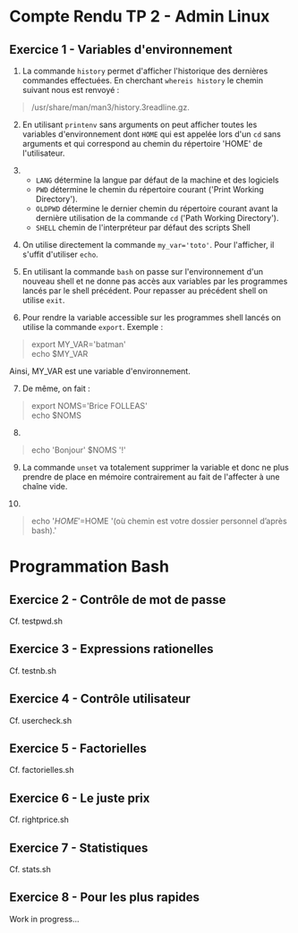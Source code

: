 # Compte Rendu TP 2 - Admin Linux

## Exercice 1 - Variables d'environnement
1. La commande `history` permet d'afficher l'historique des dernières commandes effectuées. En cherchant `whereis history` le chemin suivant nous est renvoyé : 
> /usr/share/man/man3/history.3readline.gz.

2. En utilisant `printenv` sans arguments on peut afficher toutes les variables d'environnement dont `HOME` qui est appelée lors d'un `cd` sans arguments et qui correspond au chemin du répertoire 'HOME' de l'utilisateur.

3.  - `LANG` détermine la langue par défaut de la machine et des logiciels
    - `PWD` détermine le chemin du répertoire courant ('Print Working Directory').
    - `OLDPWD` détermine le dernier chemin du répertoire courant avant la dernière utilisation de la commande `cd` ('Path Working Directory').
    - `SHELL` chemin de l'interpréteur par défaut des scripts Shell

4. On utilise directement la commande `my_var='toto'`. Pour l'afficher, il s'uffit d'utiliser `echo`.

5. En utilisant la commande `bash` on passe sur l'environnement d'un nouveau shell et ne donne pas accès aux variables par les programmes lancés par le shell précédent. Pour repasser au précédent shell on utilise `exit`.

6. Pour rendre la variable accessible sur les programmes shell lancés on utilise la commande `export`. Exemple : 
 > export MY_VAR='batman'\
echo $MY_VAR

Ainsi, MY_VAR est une variable d'environnement.

7. De même, on fait :
> export NOMS='Brice FOLLEAS' \
> echo $NOMS

8. 
> echo 'Bonjour' $NOMS '!'

9. La commande `unset` va totalement supprimer la variable et donc ne plus prendre de place en mémoire contrairement au fait de l'affecter à une chaîne vide.

10. 
> echo '$HOME '=$HOME '(où chemin est votre dossier personnel d’après bash).'

# Programmation Bash

## Exercice 2 - Contrôle de mot de passe

Cf. testpwd.sh

## Exercice 3 - Expressions rationelles

Cf. testnb.sh

## Exercice 4 - Contrôle utilisateur

Cf. usercheck.sh

## Exercice 5 - Factorielles

Cf. factorielles.sh

## Exercice 6 - Le juste prix

Cf. rightprice.sh

## Exercice 7 - Statistiques

Cf. stats.sh

## Exercice 8 - Pour les plus rapides

Work in progress...

